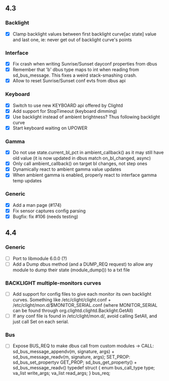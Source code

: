## 4.3

### Backlight
- [x] Clamp backlight values between first backlight curve[ac state] value and last one, ie: never get out of backlight curve's points

### Interface
- [x] Fix crash when writing Sunrise/Sunset dayconf properties from dbus
- [x] Remember that 'b' dbus type maps to int when reading from sd_bus_message. This fixes a weird stack-smashing crash.
- [x] Allow to reset Sunrise/Sunset conf evts from dbus api

### Keyboard
- [x] Switch to use new KEYBOARD api offered by Clightd
- [x] Add support for StopTimeout (keyboard dimming)
- [x] Use backlight instead of ambient brightness? Thus following backlight curve
- [x] Start keyboard waiting on UPOWER

### Gamma
- [x] Do not use state.current_bl_pct in ambient_callback() as it may still have old value (it is now updated in dbus match on_bl_changed, async)
- [x] Only call ambient_callback() on target bl changes, not step ones
- [x] Dynamically react to ambient gamma value updates
- [x] When ambient gamma is enabled, properly react to interface gamma temp updates

### Generic
- [x] Add a man page (#174)
- [x] Fix sensor captures config parsing
- [x] Bugfix: fix #106 (needs testing)

## 4.4

### Generic
- [ ] Port to libmodule 6.0.0 (?)
- [ ] Add a Dump dbus method (and a DUMP_REQ request) to allow any module to dump their state (module_dump()) to a txt file

### BACKLIGHT multiple-monitors curves
- [ ] Add support for config files to give each monitor its own backlight curves. Something like /etc/clight/clight.conf + /etc/clight/mon.d/$MONITOR_SERIAL.conf (where MONITOR_SERIAL can be found through org.clightd.clightd.Backlight.GetAll)
- [ ] If any conf file is found in /etc/clight/mon.d/, avoid calling SetAll, and just call Set on each serial.

### Bus
- [ ] Expose BUS_REQ to make dbus call from custom modules -> 
CALL: sd_bus_message_appendv(m, signature, args) + sd_bus_message_readv(m, signature, args);
SET_PROP: sd_bus_set_propertyv
GET_PROP; sd_bus_get_property() + sd_bus_message_readv()
typedef struct {
    enum bus_call_type type;
    va_list write_args;
    va_list read_args;
} bus_req;

